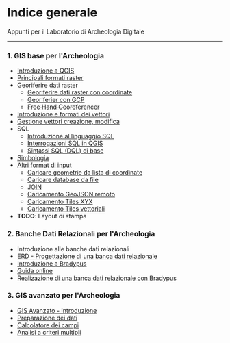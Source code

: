 # Indice generale

Appunti per il Laboratorio di Archeologia Digitale
***


### 1. GIS base per l'Archeologia
- [Introduzione a QGIS](Introduzione%20a%20QGIS.md)
- [Principali formati raster](Principali%20formati%20raster.md)
- Georiferire dati raster		
	- [Georiferire dati raster con coordinate](Georiferire%20dati%20raster%20con%20coordinate.md)
	- [Georiferier con GCP](Georiferier%20con%20GCP.md)
	- ~~[Free Hand Georeferencer](Free%20Hand%20Georeferencer.md)~~
- [Introduzione e formati dei vettori](Introduzione%20e%20formati%20dei%20vettori.md)
- [Gestione vettori creazione, modifica](Gestione%20vettori%20creazione,%20modifica.md)
- SQL
	- [Introduzione al linguaggio SQL](Introduzione%20al%20linguaggio%20SQL.md)
	- [Interrogazioni SQL in QGIS](Interrogazioni%20SQL%20in%20QGIS.md)
	- [Sintassi SQL (DQL) di base](Sintassi%20SQL%20(DQL)%20di%20base.md)
- [Simbologia](Simbologia.md)
- [Altri format di input](Altri%20format%20di%20input.md)
	- [Caricare geometrie da lista di coordinate](Caricare%20geometrie%20da%20lista%20di%20coordinate.md)
	- [Caricare database da file](Caricare%20database%20da%20file.md)
	- [JOIN](JOIN.md)
	- [Caricamento GeoJSON remoto](Caricamento%20GeoJSON%20remoto.md)
	- [Caricamento Tiles XYX](Caricamento%20Tiles%20XYX.md)
	- [Caricamento Tiles vettoriali](Caricamento%20Tiles%20vettoriali.md)
- **TODO**: Layout di stampa

###  2. Banche Dati Relazionali per l'Archeologia
- Introduzione alle banche dati relazionali
- [ERD - Progettazione di una banca dati relazionale](ERD%20-%20Progettazione%20di%20una%20banca%20dati%20relazionale.md)
- [Introduzione a Bradypus](https://lad.saras.uniroma1.it/ricerca/bradypus-cloud-databases/)
- [Guida online](https://docs.bdus.cloud/)
- [Realizazione di una banca dati relazionale con Bradypus](https://bdus.cloud/edu/db/)

### 3. GIS avanzato per l'Archeologia
- [GIS Avanzato - Introduzione](GIS%20Avanzato%20-%20Introduzione.md)
- [Preparazione dei dati](Preparazione%20dei%20dati.md)
- [Calcolatore dei campi](Calcolatore%20dei%20campi.md)
- [Analisi a criteri multipli](Analisi%20a%20criteri%20multipli.md)

